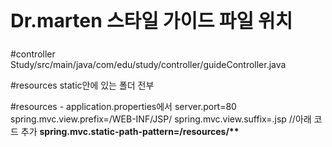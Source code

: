 <h2 style="font-size: 30px;font-weight: 700;">Dr.marten 스타일 가이드 파일 위치</h2>

#controller
Study/src/main/java/com/edu/study/controller/guideController.java

#resources
static안에 있는 폴더 전부

#resources - application.properties에서
server.port=80
spring.mvc.view.prefix=/WEB-INF/JSP/
spring.mvc.view.suffix=.jsp
//아래 코드 추가
<strong>spring.mvc.static-path-pattern=/resources/**</strong>


